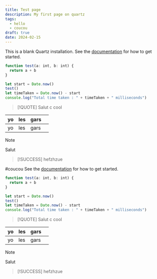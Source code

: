 ```yaml
---
title: Test page
description: My first page on quartz
tags:
  - hello
  - coucou
draft: true
date: 2024-02-15
---
```


This is a blank Quartz installation.
See the [documentation](https://quartz.jzhao.xyz) for how to get started.

```typescript
function test(a: int, b: int) {
  return a + b
}

let start = Date.now()
test()
let timeTaken = Date.now() - start
console.log("Total time taken : " + timeTaken + " milliseconds")
```

> [!QUOTE]
> Salut c cool

| yo  | les | gars |     |
| --- | --- | ---- | --- |
| yo  | les | gars |     |

> [!NOTE]
> Salut

> [!SUCCESS]
> hefzhzue

#coucou
See the [documentation](https://quartz.jzhao.xyz) for how to get started.

```typescript
function test(a: int, b: int) {
  return a + b
}

let start = Date.now()
test()
let timeTaken = Date.now() - start
console.log("Total time taken : " + timeTaken + " milliseconds")
```

> [!QUOTE]
> Salut c cool

| yo  | les | gars |     |
| --- | --- | ---- | --- |
| yo  | les | gars |     |

> [!NOTE]
> Salut

> [!SUCCESS]
> hefzhzue
